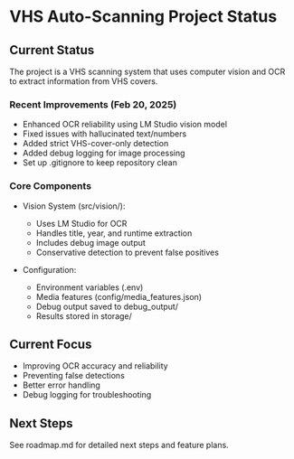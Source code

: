 # VHS Auto-Scanning Project Status

## Current Status

The project is a VHS scanning system that uses computer vision and OCR to extract information from VHS covers.

### Recent Improvements (Feb 20, 2025)
- Enhanced OCR reliability using LM Studio vision model
- Fixed issues with hallucinated text/numbers
- Added strict VHS-cover-only detection
- Added debug logging for image processing
- Set up .gitignore to keep repository clean

### Core Components
- Vision System (src/vision/):
  - Uses LM Studio for OCR
  - Handles title, year, and runtime extraction
  - Includes debug image output
  - Conservative detection to prevent false positives

- Configuration:
  - Environment variables (.env)
  - Media features (config/media_features.json)
  - Debug output saved to debug_output/
  - Results stored in storage/

## Current Focus
- Improving OCR accuracy and reliability
- Preventing false detections
- Better error handling
- Debug logging for troubleshooting

## Next Steps
See roadmap.md for detailed next steps and feature plans.
